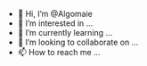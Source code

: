 - 👋 Hi, I’m @Algomaie
- 👀 I’m interested in ...
- 🌱 I’m currently learning ...
- 💞️ I’m looking to collaborate on ...
- 📫 How to reach me ...

<!---
Algomaie/Algomaie is a ✨ special ✨ repository because its `README.md` (this file) appears on your GitHub profile.
You can click the Preview link to take a look at your changes.
--->
